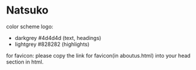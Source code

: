# Natsuko

color scheme logo:

- darkgrey #4d4d4d (text, headings)
- lightgrey #828282 (highlights)

for favicon:
please copy the link for favicon(in aboutus.html) into your head section in html.
